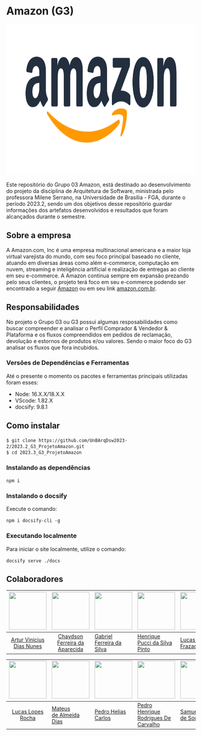# Amazon (G3)

<div align="center">
     <img src="/docs/assets/logos/logo-amazon.png" width="800" height="400">
</div>

Este repositório do Grupo 03 Amazon, está destinado ao desenvolvimento do projeto da disciplina de Arquitetura de Software, ministrada pelo professora Milene Serrano, na Universidade de Brasília - FGA, durante o período 2023.2, sendo um dos objetivos desse repositório guardar informações dos artefatos desenvolvidos e resultados que foram alcançados durante o semestre.

## Sobre a empresa

A Amazon.com, Inc é uma empresa multinacional americana e a maior loja virtual varejista do mundo, com seu foco principal baseado no cliente, atuando em diversas áreas como além e-commerce, computação em nuvem, streaming e inteligência artificial e realização de entregas ao cliente em seu e-commerce. A Amazon continua sempre em expansão prezando pelo seus clientes, o projeto terá foco em seu e-commerce podendo ser encontrado a seguir [Amazon](amazon.com.br) ou em seu link [amazon.com.br](amazon.com.br).

## Responsabilidades

No projeto o Grupo 03 ou G3 possui algumas resposabilidades como buscar compreender e analisar o Perfil Comprador & Vendedor & Plataforma e os fluxos compreendidos em pedidos de reclamação, devolução e estornos de produtos e/ou valores. Sendo o maior foco do G3 analisar os fluxos que fora incubidos.

### Versões de Dependências e Ferramentas

Até o presente o momento os pacotes e ferramentas principais utilizadas foram esses:

- Node: 16.X.X/18.X.X
- VScode: 1.82.X
- docsify: 9.8.1

## Como instalar

```shell
$ git clone https://github.com/UnBArqDsw2023-2/2023.2_G3_ProjetoAmazon.git
$ cd 2023.3_G3_ProjetoAmazon
```

### Instalando as dependências

```shell
npm i
```

### Instalando o docsify

Execute o comando:

```shell
npm i docsify-cli -g
```

### Executando localmente

Para iniciar o site localmente, utilize o comando:

```shell
docsify serve ./docs
```

## Colaboradores

| <img src="https://github.com/ArturVinicius.png"  style="width: 100px; height:100px"> | <img src="https://github.com/chaydson.png"  style="width: 100px; height:100px"> | <img src="https://github.com/oo7gabriel.png"  style="width: 100px; height:100px"> | <img src="https://github.com/HenriPucci.png"  style="width: 100px; height:100px"> | <img src="https://github.com/lucaslopesfrazao.png"  style="width: 100px; height:100px"> |
| :----------------------------------------------------------------------: | :-----------------------------------------------------------------: | --------------------------------------------------------------------- | --------------------------------------------------------------------- | --------------------------------------------------------------------------- |
|                        [Artur Vinicius Dias Nunes](https://github.com/ArturVinicius)                         |                   [Chaydson Ferreira da Aparecida](https://github.com/chaydson)                   | [Gabriel Ferreira da Silva](https://github.com/oo7gabriel)                                             | [Henrique Pucci da Silva Pinto](https://github.com/HenriPucci)                                        | [Lucas Lopes Frazao](https://github.com/LucasLopesFrazao)                                                          |

| <img src="https://github.com/luclopesr.png"  style="width: 100px; height:100px"> | <img src="https://github.com/Mateuszinnn.png"  style="width: 100px; height:100px"> | <img src="https://github.com/pedrohelias.png"  style="width: 100px; height:100px"> | <img src="https://github.com/PedroHenrique2077.png" style="width: 100px; height:100px"> | <img src="https://github.com/SamuelGSouza.png" style="width: 100px; height:100px"> |
| :------------------------------------------------------------------: | ---------------------------------------------------------------------- | ---------------------------------------------------------------------- | --------------------------------------------------------------------------- | ---------------------------------------------------------------------- |
|                          [Lucas Lopes Rocha](https://github.com/luclopesr)                          | [Mateus de Almeida Dias](https://github.com/Mateuszinnn)                                                | [Pedro Helias Carlos](https://github.com/pedrohelias)                                                    | [Pedro Henrique Rodrigues De Carvalho](https://github.com/PedroHenrique2077)                                        | [Samuel Gomes de Souza](https://github.com/SamuelGSouza)                                                  |

